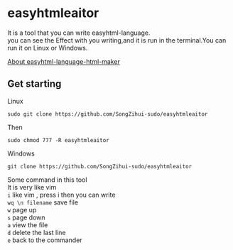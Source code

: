 # easyhtmleaitor

It is a tool that you can write easyhtml-language.      
you can see the Effect with you writing,and it is run in the terminal.You can run it on Linux or Windows.

[About easyhtml-language-html-maker](https://github.com/SongZihui-sudo/EasyHtml-language-HTML-MAKER)         

## Get starting 

Linux

```
sudo git clone https://github.com/SongZihui-sudo/easyhtmleaitor
```
Then 
```
sudo chmod 777 -R easyhtmleaitor
```

Windows  
```
git clone https://github.com/SongZihui-sudo/easyhtmleaitor
```
Some command in this tool     
It is very like vim     
``` i ``` like vim , press i then you can write    
``` wq \n filename ``` save file  
``` w ``` page up    
``` s ``` page down   
``` a ``` view the file   
``` d ``` delete the last line    
``` e ``` back to the commander
